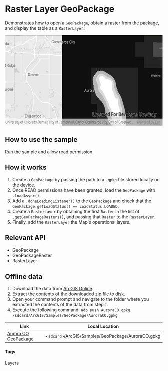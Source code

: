 # Raster Layer GeoPackage
Demonstrates how to open a `GeoPackage`, obtain a raster from the package, and display the table as a `RasterLayer`.

![Raster Layer Geopackage App](raster-layer-geopackage.png)

## How to use the sample
Run the sample and allow read permission.

## How it works
1. Create a `GeoPackage` by passing the path to a `.gpkg` file stored locally on the device. 
1. Once READ permissions have been granted, load the `GeoPackage` with `.loadAsync()`.
1. Add a `.doneLoadingListener()` to the `GeoPackage` and check that the `GeoPackage.getLoadStatus() == LoadStatus.LOADED`.
1. Create a `RasterLayer` by obtaining the first `Raster` in the list of `.getGeoPackageRasters()`, and passing that `Raster` to the `RasterLayer`. 
1. Finally, add the `RasterLayer` the Map's operational layers.

## Relevant API
* GeoPackage
* GeoPackageRaster
* RasterLayer

## Offline data
1. Download the data from [ArcGIS Online](https://www.arcgis.com/home/item.html?id=68ec42517cdd439e81b036210483e8e7).
1. Extract the contents of the downloaded zip file to disk.
1. Open your command prompt and navigate to the folder where you extracted the contents of the data from step 1.
1. Execute the following command: `adb push AuroraCO.gpkg /sdcard/ArcGIS/Samples/GeoPackage/AuroraCO.gpkg`

Link | Local Location
---------|-------|
|[Aurora CO GeoPackage](https://www.arcgis.com/home/item.html?id=68ec42517cdd439e81b036210483e8e7)| `<sdcard>`/ArcGIS/Samples/GeoPackage/AuroraCO.gpkg|

#### Tags
Layers